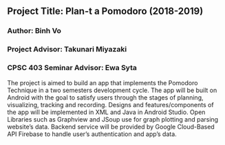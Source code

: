 ## Project Title: Plan-t a Pomodoro (2018-2019)
### Author: Binh Vo 
### Project Advisor: Takunari Miyazaki
### CPSC 403 Seminar Advisor: Ewa Syta

The project is aimed to build an app that implements the Pomodoro Technique in a two semesters development cycle. The app will be built on Android with the goal to satisfy users through the stages of planning, visualizing, tracking and recording. Designs and features/components of the app will be implemented in XML and Java in Android Studio. Open Libraries such as Graphview and JSoup use for graph plotting and parsing website’s data. Backend service will be provided by Google Cloud-Based API Firebase to handle user’s authentication and app’s data.


